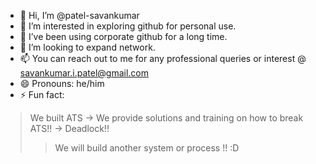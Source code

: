 - 👋 Hi, I’m @patel-savankumar
- 👀 I’m interested in exploring github for personal use.
- 🌱 I’ve been using corporate github for a long time.
- 💞️ I’m looking to expand network.
- 📫 You can reach out to me for any professional queries or interest @ savankumar.i.patel@gmail.com
- 😄 Pronouns: he/him
- ⚡ Fun fact: 
> We built ATS -> 
> We provide solutions and training on how to break ATS!! -> 
> Deadlock!! 
>> We will build another system or process !! :D
<!---
patel-savankumar/patel-savankumar is a ✨ special ✨ repository because its `README.md` (this file) appears on your GitHub profile.
You can click the Preview link to take a look at your changes.
--->
